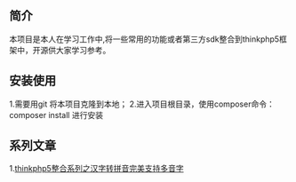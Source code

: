 
## 简介
本项目是本人在学习工作中,将一些常用的功能或者第三方sdk整合到thinkphp5框架中，开源供大家学习参考。

## 安装使用
1.需要用git 将本项目克隆到本地；
2.进入项目根目录，使用composer命令：composer install 进行安装

## 系列文章
1.[thinkphp5整合系列之汉字转拼音完美支持多音字]()
